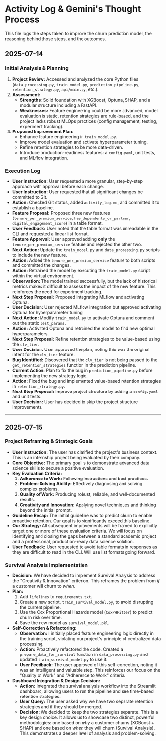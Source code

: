 # Activity Log & Gemini's Thought Process

This file logs the steps taken to improve the churn prediction model, the reasoning behind those steps, and the outcomes.

## 2025-07-14

### Initial Analysis & Planning

1.  **Project Review:** Accessed and analyzed the core Python files (`data_processing.py`, `train_model.py`, `prediction_pipeline.py`, `retention_strategy.py`, `api/main.py`, etc.).
2.  **Assessment:**
    *   **Strengths:** Solid foundation with XGBoost, Optuna, SHAP, and a modular structure including a FastAPI.
    *   **Weaknesses:** Feature engineering could be more advanced, model evaluation is static, retention strategies are rule-based, and the project lacks robust MLOps practices (config management, testing, experiment tracking).
3.  **Proposed Improvement Plan:**
    *   Enhance feature engineering in `train_model.py`.
    *   Improve model evaluation and activate hyperparameter tuning.
    *   Refine retention strategies to be more data-driven.
    *   Introduce production-readiness features: a `config.yaml`, unit tests, and MLflow integration.

### Execution Log

*   **User Instruction:** User requested a more granular, step-by-step approach with approval before each change.
*   **User Instruction:** User requested that all significant changes be committed to Git.
*   **Action:** Checked Git status, added `activity_log.md`, and committed it to establish a baseline.
*   **Feature Proposal:** Proposed three new features (`tenure_per_premium_service`, `has_dependents_or_partner`, `digital_engagement_score`) in a table format.
*   **User Feedback:** User noted that the table format was unreadable in the CLI and requested a linear list format.
*   **Feature Approval:** User approved adding **only** the `tenure_per_premium_service` feature and rejected the other two.
*   **Next Action:** Update the `train_model.py` and `data_processing.py` scripts to include the new feature.
*   **Action:** Added the `tenure_per_premium_service` feature to both scripts and committed the changes.
*   **Action:** Retrained the model by executing the `train_model.py` script within the virtual environment.
*   **Observation:** The model trained successfully, but the lack of historical metrics makes it difficult to assess the impact of the new feature. This reinforces the need for experiment tracking.
*   **Next Step Proposal:** Proposed integrating MLflow and activating Optuna.
*   **User Decision:** User rejected MLflow integration but approved activating Optuna for hyperparameter tuning.
*   **Next Action:** Modify `train_model.py` to activate Optuna and comment out the static `best_params`.
*   **Action:** Activated Optuna and retrained the model to find new optimal hyperparameters.
*   **Next Step Proposal:** Refine retention strategies to be value-based using the `clv_tier`.
*   **User Decision:** User approved the plan, noting this was the original intent for the `clv_tier` feature.
*   **Bug Identified:** Discovered that the `clv_tier` is not being passed to the `get_retention_strategies` function in the prediction pipeline.
*   **Current Action:** Plan to fix the bug in `prediction_pipeline.py` before implementing the new strategy logic.
*   **Action:** Fixed the bug and implemented value-based retention strategies in `retention_strategy.py`.
*   **Next Step Proposal:** Improve project structure by adding a `config.yaml` and unit tests.
*   **User Decision:** User has decided to skip the project structure improvements.

---

## 2025-07-15

### Project Reframing & Strategic Goals

*   **User Instruction:** The user has clarified the project's business context. This is an internship project being evaluated by their company.
*   **Core Objective:** The primary goal is to demonstrate advanced data science skills to secure a positive evaluation.
*   **Key Evaluation Criteria:**
    1.  **Adherence to Work:** Following instructions and best practices.
    2.  **Problem-Solving Ability:** Effectively diagnosing and solving complex problems.
    3.  **Quality of Work:** Producing robust, reliable, and well-documented results.
    4.  **Creativity and Innovation:** Applying novel techniques and thinking beyond the initial prompt.
*   **Guideline Recap:** The initial guideline was to predict churn to enable proactive retention. Our goal is to significantly exceed this baseline.
*   **Our Strategy:** All subsequent improvements will be framed to explicitly target one or more of these evaluation criteria. We will focus on identifying and closing the gaps between a standard academic project and a professional, production-ready data science solution.
*   **User Feedback:** User requested to avoid table formats in responses as they are difficult to read in the CLI. Will use list formats going forward.

### Survival Analysis Implementation

*   **Decision:** We have decided to implement Survival Analysis to address the "Creativity & Innovation" criterion. This reframes the problem from *if* a customer will churn to *when*.
*   **Plan:**
    1.  Add `lifelines` to `requirements.txt`.
    2.  Create a new script, `train_survival_model.py`, to avoid disrupting the current pipeline.
    3.  Use the Cox Proportional Hazards model (`CoxPHFitter`) to predict churn risk over time.
    4.  Save the new model as `survival_model.pkl`.
*   **Self-Correction & Refactoring:**
    *   **Observation:** I initially placed feature engineering logic directly in the training script, violating our project's principle of centralized data processing.
    *   **Action:** Proactively refactored the code. Created a `prepare_data_for_survival` function in `data_processing.py` and updated `train_survival_model.py` to use it.
    *   **User Feedback:** The user approved of this self-correction, noting it was an intelligent and valuable step. This reinforces our focus on the "Quality of Work" and "Adherence to Work" criteria.
*   **Dashboard Integration & Design Decision:**
    *   **Action:** Integrated the survival analysis workflow into the Streamlit dashboard, allowing users to run the pipeline and see time-based retention strategies.
    *   **User Query:** The user asked why we have two separate retention strategies and if they should be merged.
    *   **Decision:** We decided to keep the two strategies separate. This is a key design choice. It allows us to showcase two distinct, powerful methodologies: one based on *why* a customer churns (XGBoost + SHAP) and one based on *when* they will churn (Survival Analysis). This demonstrates a deeper level of analysis and problem-solving.